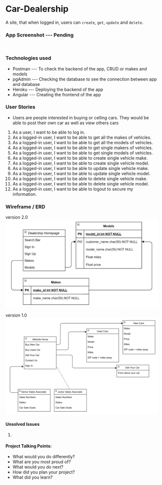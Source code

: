 # Car-Dealership
A site, that when logged in, users can `create`, `get`, `update` and `delete`. 


### App Screenshot --- Pending 
![]() 


### Technologies used 
* Postman --- To check the backend of the app, CRUD or makes and models 
* pgAdmin --- Checking the database to see the connection between app and database 
* Heroku --- Deploying the backend of the app 
* Angular --- Creating the frontend of the app 


### User Stories
* Users are people interested in buying or celling cars. 
  They would be able to post their own car as well as view others cars 

1. As a user, I want to be able to log in.
2. As a logged-in user, I want to be able to get all the makes of vehicles.
3. As a logged-in user, I want to be able to get all the models of vehicles.
4. As a logged-in user, I want to be able to get single makers of vehicles.
5. As a logged-in user, I want to be able to get single models of vehicles.
6. As a logged-in user, I want to be able to create single vehicle make.
7. As a logged-in user, I want to be able to create single vehicle model.
8. As a logged-in user, I want to be able to update single vehicle make.
9. As a logged-in user, I want to be able to update single vehicle model.
10. As a logged-in user, I want to be able to delete single vehicle make.
11. As a logged-in user, I want to be able to delete single vehicle model.
12. As a logged-in user, I want to be able to logout to secure my information.


### Wireframe / ERD 
version 2.0
![](carDealership2.PNG)

version 1.0
![](Car_Dealership_Diagram.png)


#### Unsolved Issues  
1. 


#### Project Talking Points:
* What would you do differently?
* What are you most proud of?
* What would you do next?
* How did you plan your project?
* What did you learn?
